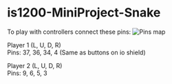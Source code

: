 # is1200-MiniProject-Snake
 
To play with controllers connect these pins:
![Pins map](https://github.com/Kalle-Elmdahl/MiniProject/blob/main/Pins%20for%20controllers.png?raw=true)

Player 1 (L, U, D, R)  
Pins: 37, 36, 34, 4 (Same as buttons on io shield)

Player 2 (L, U, D, R)  
Pins: 9, 6, 5, 3